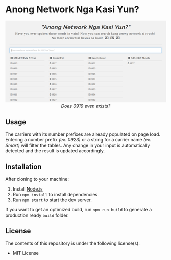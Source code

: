 # Anong Network Nga Kasi Yun?

<img src="meta/app-preview.png">

<div align="center">
  <i>Does 0919 even exists?</i>
</div>

## Usage

The carriers with its number prefixes are already populated on page load. Entering a number prefix *(ex. 0923)* or a string for a carrier name *(ex. Smart)* will filter the tables. Any change in your input is automatically detected and the result is updated accordingly.

## Installation

After cloning to your machine:

1. Install [Node.js](https://nodejs.org/en/)
2. Run `npm install` to install dependencies
3. Run `npm start` to start the dev server.

If you want to get an optimized build, run `npm run build` to generate a production ready `build` folder.

## License

The contents of this repository is under the following license(s):

* MIT License